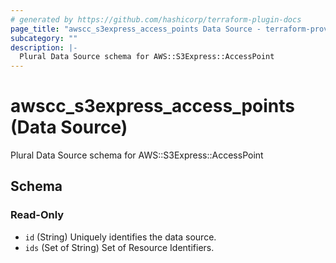 ```yaml
---
# generated by https://github.com/hashicorp/terraform-plugin-docs
page_title: "awscc_s3express_access_points Data Source - terraform-provider-awscc"
subcategory: ""
description: |-
  Plural Data Source schema for AWS::S3Express::AccessPoint
---
```


# awscc_s3express_access_points (Data Source)

Plural Data Source schema for AWS::S3Express::AccessPoint



<!-- schema generated by tfplugindocs -->
## Schema

### Read-Only

- `id` (String) Uniquely identifies the data source.
- `ids` (Set of String) Set of Resource Identifiers.
